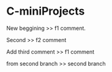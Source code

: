 # C-miniProjects

New beggining >> f1 comment.

Second  >> f2 comment



Add third comment >> f1 comment


from second branch  >> second branch
